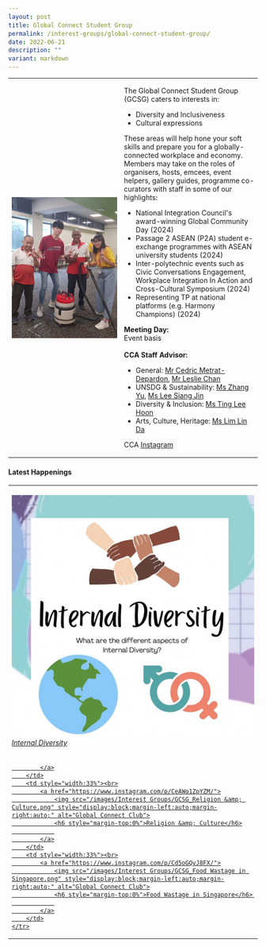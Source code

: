 ```yaml
---
layout: post
title: Global Connect Student Group
permalink: /interest-groups/global-connect-student-group/
date: 2022-06-21
description: ""
variant: markdown
---
```

<div>
    <table>
        <tbody><tr>
            <td style="width:45%"><img src="/images/CCA_global_connect_student_group.jpg" style="display:block;margin-left:auto;margin-right:auto;" alt="Global Connect Student Group"></td>
            <td>
                <p>
                    The Global Connect Student Group (GCSG) caters to interests in:<br>
                </p>
                    <ul>
                        <li>Diversity and Inclusiveness</li>
                        <li>Cultural expressions</li>
                    </ul>
                <p>
                    These areas will help hone your soft skills and prepare you for a globally-connected workplace and economy. Members may take on the roles of organisers, hosts, emcees, event helpers, gallery guides, programme co-curators with staff in some of our highlights:
							</p>
									<ul>
										<li>National Integration Council's award-winning Global Community Day (2024)</li>
										<li>Passage 2 ASEAN (P2A) student e-exchange programmes with ASEAN university students (2024)
</li>
										<li>Inter-polytechnic events such as Civic Conversations Engagement, Workplace Integration In Action and Cross-Cultural Symposium (2024)
</li>
										<li>Representing TP at national platforms (e.g. Harmony Champions) (2024)
</li>
							</ul>
                <p>
                    <b>Meeting Day:</b><br>
                    Event basis<br>
                    <br>
                    <b>CCA Staff Advisor:</b>
									<br>
									</p><ul>
										<li>General: <a href="mailto:metrat@tp.edu.sg">Mr Cedric Metrat-Depardon</a>, <a href="mailto:Leslie_CHAN@TP.EDU.SG">Mr Leslie Chan</a><br></li>
										<li>UNSDG &amp; Sustainability: <a href="mailto:Yu_ZHANG@tp.edu.sg">Ms Zhang Yu</a>, <a href="mailto:LEE_Siang_Jin@TP.EDU.SG">Ms Lee Siang Jin</a><br></li>
										<li>Diversity &amp; Inclusion: <a href="mailto:TING_Lee_Hoon@TP.EDU.SG">Ms Ting Lee Hoon</a><br></li>
										<li>Arts, Culture, Heritage: <a href="mailto:LIM_Lin_Da@TP.EDU.SG">Ms Lim Lin Da</a><br></li>
							</ul>
										<p>
                    CCA <a href="https://www.instagram.com/TP.GCSG">Instagram</a>
							</p>
                <p></p>
            </td>
        </tr>
    </tbody></table>
</div>

#### Latest Happenings

<table>
    <tbody><tr>
        <td style="width:33%"><br>
            <a href="https://www.instagram.com/p/CeDhAYqJXMA/">
                <img src="/images/Interest Groups/GCSG_Internal Diversity.png" style="display:block;margin-left:auto;margin-right:auto;" alt="Global Connect Club">
                <h6 style="margin-top:0%">Internal Diversity</h6>
                
            </a>
        </td>
        <td style="width:33%"><br>
            <a href="https://www.instagram.com/p/CeAWo1ZpYZM/">
                <img src="/images/Interest Groups/GCSG_Religion &amp; Culture.png" style="display:block;margin-left:auto;margin-right:auto;" alt="Global Connect Club">
                <h6 style="margin-top:0%">Religion &amp; Culture</h6>
                
            </a>
        </td>
        <td style="width:33%"><br>
            <a href="https://www.instagram.com/p/Cd5oGQvJ8FX/">
                <img src="/images/Interest Groups/GCSG_Food Wastage in Singapore.png" style="display:block;margin-left:auto;margin-right:auto;" alt="Global Connect Club">
                <h6 style="margin-top:0%">Food Wastage in Singapore</h6> 
                
            </a>
        </td>
    </tr>
</tbody></table>